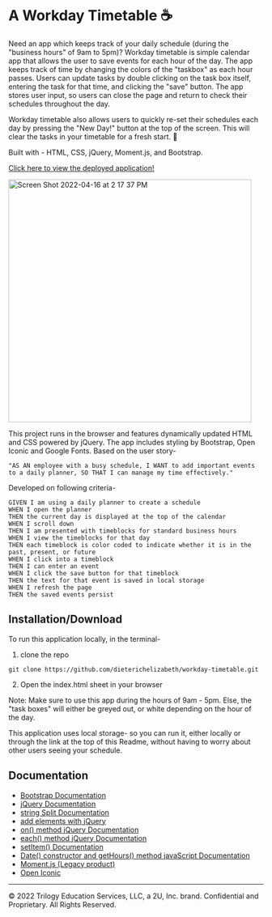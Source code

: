 # A Workday Timetable ☕️

Need an app which keeps track of your daily schedule (during the "business hours" of 9am to 5pm)? Workday timetable is simple calendar app that allows the user to save events for each hour of the day. The app keeps track of time by changing the colors of the "taskbox" as each hour passes. Users can update tasks by double clicking on the task box itself, entering the task for that time, and clicking the "save" button. The app stores user input, so users can close the page and return to check their schedules throughout the day.

Workday timetable also allows users to quickly re-set their schedules each day by pressing the "New Day!" button at the top of the screen. This will clear the tasks in your timetable for a fresh start. 🍃

Built with - HTML, CSS, jQuery, Moment.js, and Bootstrap.

[Click here to view the deployed application!](https://dieterichelizabeth.github.io/workday-timetable/)

<img width="480" alt="Screen Shot 2022-04-16 at 2 17 37 PM" src="https://user-images.githubusercontent.com/95142863/163688762-e880422a-b158-4332-b6e0-8e81e0aedbc9.png">

This project runs in the browser and features dynamically updated HTML and CSS powered by jQuery. The app includes styling by Bootstrap, Open Iconic and Google Fonts. Based on the user story-

```
"AS AN employee with a busy schedule, I WANT to add important events to a daily planner, SO THAT I can manage my time effectively."
```

Developed on following criteria-

```
GIVEN I am using a daily planner to create a schedule
WHEN I open the planner
THEN the current day is displayed at the top of the calendar
WHEN I scroll down
THEN I am presented with timeblocks for standard business hours
WHEN I view the timeblocks for that day
THEN each timeblock is color coded to indicate whether it is in the past, present, or future
WHEN I click into a timeblock
THEN I can enter an event
WHEN I click the save button for that timeblock
THEN the text for that event is saved in local storage
WHEN I refresh the page
THEN the saved events persist
```

## Installation/Download

To run this application locally, in the terminal-

1. clone the repo

```
git clone https://github.com/dieterichelizabeth/workday-timetable.git
```

2. Open the index.html sheet in your browser

Note: Make sure to use this app during the hours of 9am - 5pm. Else, the "task boxes" will either be greyed out, or white depending on the hour of the day.

This application uses local storage- so you can run it, either locally or through the link at the top of this Readme, without having to worry about other users seeing your schedule.

## Documentation

- [Bootstrap Documentation](https://getbootstrap.com/docs/5.1/getting-started/introduction//)
- [jQuery Documentation](https://api.jquery.com/)
- [string Split Documentation](https://www.w3schools.com/jsref/jsref_split.asp)
- [add elements with jQuery](https://www.w3schools.com/jquery/jquery_dom_add.asp)
- [on() method jQuery Documentation](https://api.jquery.com/on/)
- [each() method jQuery Documentation](https://api.jquery.com/each/)
- [setItem() Documentation](https://developer.mozilla.org/en-US/docs/Web/API/Storage/setItem)
- [Date() constructor and getHours() method javaScript Documentation](https://api.jquery.com/each/)
- [Moment.js (Legacy product)](https://momentjs.com/docs/)
- [Open Iconic](https://useiconic.com/open)

---

© 2022 Trilogy Education Services, LLC, a 2U, Inc. brand. Confidential and Proprietary. All Rights Reserved.
